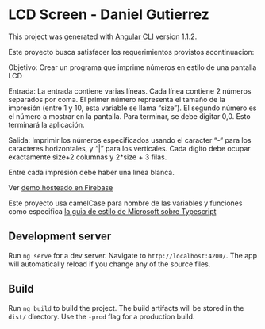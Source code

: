 # LCD Screen - Daniel Gutierrez


This project was generated with [Angular CLI](https://github.com/angular/angular-cli) version 1.1.2.



Este proyecto busca satisfacer los requerimientos provistos acontinuacion:

Objetivo: Crear un programa que imprime números en estilo de una pantalla LCD

Entrada: La entrada contiene varias líneas. Cada línea contiene 2 números separados por coma. El primer número representa el tamaño de la impresión (entre 1 y 10, esta variable se llama “size”). El segundo número es el número a mostrar en la pantalla. Para terminar, se debe digitar 0,0. Esto terminará la aplicación.

Salida: Imprimir los números especificados usando el caracter “-“ para los caracteres horizontales, y “|” para los verticales. Cada dígito debe ocupar exactamente size+2 columnas y 2*size + 3 filas.

Entre cada impresión debe haber una línea blanca.

Ver <a href="https://lcd-screen.firebaseapp.com/">demo hosteado en Firebase</a>


Este proyecto usa camelCase para nombre de las variables y funciones como especifica <a href="https://github.com/Microsoft/TypeScript/wiki/Coding-guidelines">la guia de estilo de Microsoft sobre Typescript</a>
## Development server

Run `ng serve` for a dev server. Navigate to `http://localhost:4200/`. The app will automatically reload if you change any of the source files.

## Build

Run `ng build` to build the project. The build artifacts will be stored in the `dist/` directory. Use the `-prod` flag for a production build.


